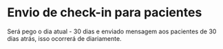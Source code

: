 # Envio de check-in para pacientes

Será pego o dia atual - 30  dias e enviado mensagem aos pacientes de 30 dias atrás, isso ocorrerá de diariamente.
